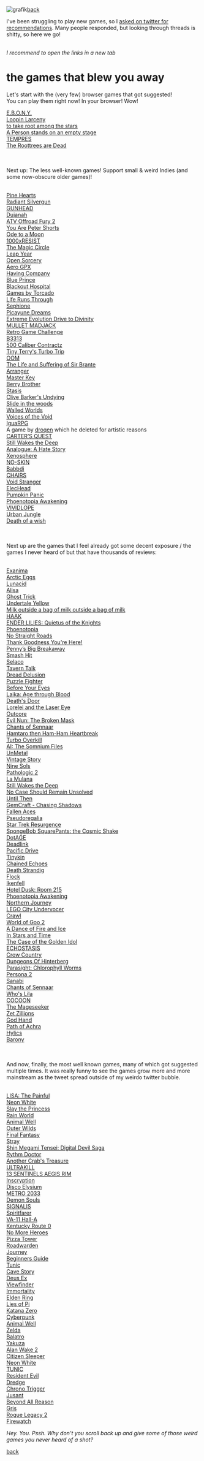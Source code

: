 ![grafik](https://github.com/user-attachments/assets/800416f5-3fb5-45eb-b0e5-04c36588bb80)[back](thinking)

I've been struggling to play new games, so I [asked on twitter for recommendations](https://x.com/wombatstuff/status/1820793547118739853). Many people responded, but looking through threads is shitty, so here we go!<br><br>

*I recommend to open the links in a new tab*<br>

# the games that blew you away

Let's start with the (very few) browser games that got suggested!<br>
You can play them right now! In your browser! Wow!
<br>

[E.B.O.N.Y.](https://ebonyriddle.com/)<br>
[Loopin Larceny](https://bluswimmer.itch.io/looping-larceny)<br>
[to take root among the stars](https://somin.itch.io/to-take-root-among-the-stars)<br>
[A Person stands on an empty stage](https://irene-li.itch.io/a-person-stands-on-an-empty-stage)<br>
[TEMPRES](https://tak.itch.io/tempres)<br>
[The Roottrees are Dead](https://jjohnstongames.itch.io/the-roottrees-are-dead)

<br><br>
Next up: The less well-known games!
Support small & weird Indies (and some now-obscure older games)!
<br><br>

[Pine Hearts](https://store.steampowered.com/app/1781010/Pine_Hearts/)<br>
[Radiant Silvergun](https://store.steampowered.com/app/2450820/Radiant_Silvergun/)<br>
[GUNHEAD](https://store.steampowered.com/app/704000/GUNHEAD/)<br>
[Dujanah](https://store.steampowered.com/app/681240/Dujanah/)<br>
[ATV Offroad Fury 2](https://www.youtube.com/watch?v=_hpBwyXMpA4&list=PLD7B049F3DEC8CB6C)<br>
[You Are Peter Shorts](https://store.steampowered.com/app/2352640/You_are_Peter_Shorts/)<br>
[Ode to a Moon](https://colorfiction.itch.io/odetoamoon)<br>
[1000xRESIST](https://store.steampowered.com/app/1675830/1000xRESIST/)<br>
[The Magic Circle](https://store.steampowered.com/app/323380/The_Magic_Circle/)<br>
[Leap Year](https://store.steampowered.com/app/2951770/Leap_Year/)<br>
[Open Sorcery](https://store.steampowered.com/app/585180/Open_Sorcery/)<br>
[Aero GPX](https://store.steampowered.com/app/2160360/Aero_GPX/)<br>
[Having Company](https://rayfrank.itch.io/having-company)<br>
[Blue Prince](https://store.steampowered.com/app/1569580/Blue_Prince/)<br>
[Blackout Hospital](https://arcadekitten.itch.io/blackout-hospital)<br>
[Games by Torcado](https://torcado.itch.io/)<br>
[Life Runs Through](https://kavehth.itch.io/liferunsthrough)<br>
[Sephione](https://store.steampowered.com/app/1248840/Sephonie/)<br>
[Picayune Dreams](https://store.steampowered.com/app/2088840/Picayune_Dreams/)<br>
[Extreme Evolution Drive to Divinity](https://store.steampowered.com/app/2111360/Extreme_Evolution_Drive_to_Divinity/)<br>
[MULLET MADJACK](https://store.steampowered.com/app/2111190/MULLET_MADJACK/)<br>
[Retro Game Challenge](https://www.youtube.com/watch?v=Yy4g0UtXtR0&list=PLD7B049F3DEC8CB6C)<br>
[B3313](https://www.reddit.com/r/SuperMario64/comments/1awul3o/how_do_i_play_b3313/)<br>
[500 Caliber Contractz](https://bryce-bucher.itch.io/500-caliber-contractz-demo)<br>
[Tiny Terry's Turbo Trip](https://store.steampowered.com/app/2238040/Tiny_Terrys_Turbo_Trip/)<br>
[OOM](https://play.date/games/oom/)<br>
[The Life and Suffering of Sir Brante](https://store.steampowered.com/app/1272160/The_Life_and_Suffering_of_Sir_Brante/)<br>
[Arranger](https://store.steampowered.com/app/2596420/Arranger_A_RolePuzzling_Adventure/)<br>
[Master Key](https://store.steampowered.com/app/1763030/Master_Key/)<br>
[Berry Brother](https://elastiskalinjen.itch.io/berry-brother)<br>
[Stasis](https://store.steampowered.com/app/380150/STASIS/)<br>
[Clive Barker's Undying ](https://www.gog.com/en/game/clive_barkers_undying)<br>
[Slide in the woods](https://jonnys-games.itch.io/slide-in-the-woods)<br>
[Walled Worlds](https://lyrabird.itch.io/walled-worlds)<br>
[Voices of the Void](https://mrdrnose.itch.io/votv)<br>
[IguaRPG](https://store.steampowered.com/app/2365560/IguaRPG/)<br>
A game by [droqen](https://www.droqen.com/) which he deleted for artistic reasons<br>
[CARTER’S QUEST](https://store.steampowered.com/app/2409110/REAL_WEB_LEGENDS_Carters_Quest/)<br>
[Still Wakes the Deep](https://store.steampowered.com/app/1622910/Still_Wakes_the_Deep/)<br>
[Analogue: A Hate Story](https://store.steampowered.com/app/209370/Analogue_A_Hate_Story/)<br>
[Xenosphere](https://nifflas.itch.io/xenosphere)<br>
[NO-SKIN](https://noeye-soft.itch.io/no-skin)<br>
[Babbdi](https://store.steampowered.com/app/2240530/BABBDI/)<br>
[CHAIRS](https://store.steampowered.com/app/2685380/CHAIRS/)<br>
[Void Stranger](https://store.steampowered.com/app/2121980/Void_Stranger/)<br>
[ElecHead](https://store.steampowered.com/app/1456880/ElecHead/)<br>
[Pumpkin Panic](https://bilalaika.itch.io/pumpkin-panic)<br>
[Phoenotopia Awakening](https://store.steampowered.com/app/1436590/Phoenotopia_Awakening/)<br>
[VIVIDLOPE](https://store.steampowered.com/app/2078510/VIVIDLOPE/)<br>
[Urban Jungle](https://store.steampowered.com/app/2744010/Urban_Jungle/)<br>
[Death of a wish](https://store.steampowered.com/app/2302080/Death_of_a_Wish/)<br>

<br><br>
Next up are the games that I feel already got some decent exposure / the games I never heard of but that have thousands of reviews:
<br><br>

[Exanima](https://store.steampowered.com/app/362490/Exanima/)<br>
[Arctic Eggs](https://store.steampowered.com/app/2763670/Arctic_Eggs/)<br>
[Lunacid](https://store.steampowered.com/app/1745510/Lunacid/)<br>
[Alisa](https://store.steampowered.com/app/1335530/Alisa/)<br>
[Ghost Trick](https://store.steampowered.com/app/1967430/Ghost_Trick_Phantom_Detective/)<br>
[Undertale Yellow](https://gamejolt.com/games/UndertaleYellow/136925)<br>
[Milk outside a bag of milk outside a bag of milk](https://store.steampowered.com/app/1604000/Milk_outside_a_bag_of_milk_outside_a_bag_of_milk/)<br>
[HAAK](https://store.steampowered.com/app/1352930/HAAK/)<br>
[ENDER LILIES: Quietus of the Knights](https://store.steampowered.com/app/1369630/ENDER_LILIES_Quietus_of_the_Knights/)<br>
[Phoenotopia](https://store.steampowered.com/app/1436590/Phoenotopia_Awakening/)<br>
[No Straight Roads](https://store.steampowered.com/app/1726190/No_Straight_Roads_Encore_Edition/)<br>
[Thank Goodness You're Here!](https://store.steampowered.com/app/2366980/Thank_Goodness_Youre_Here/)<br>
[Penny’s Big Breakaway](https://store.steampowered.com/app/1955230/Pennys_Big_Breakaway/)<br>
[Smash Hit](https://play.google.com/store/apps/details?id=com.mediocre.smashhit&hl=en)<br>
[Selaco](https://store.steampowered.com/app/1592280/Selaco/)<br>
[Tavern Talk](https://store.steampowered.com/app/2076140/Tavern_Talk/)<br>
[Dread Delusion](https://store.steampowered.com/app/1574240/Dread_Delusion/)<br>
[Puzzle Fighter](https://www.youtube.com/watch?v=_hpBwyXMpA4&list=PLD7B049F3DEC8CB6C)<br>
[Before Your Eyes](https://store.steampowered.com/app/1082430/Before_Your_Eyes/)<br>
[Laika: Age through Blood](https://store.steampowered.com/app/1796220/Laika_Aged_Through_Blood/)<br>
[Death's Door](https://store.steampowered.com/app/894020/Deaths_Door/)<br>
[Lorelei and the Laser Eye](https://store.steampowered.com/app/2008920/Lorelei_and_the_Laser_Eyes/)<br>
[Outcore](https://store.steampowered.com/app/1275670/Outcore_Desktop_Adventure/)<br>
[Evil Nun: The Broken Mask](https://store.steampowered.com/app/1460220/Evil_Nun_The_Broken_Mask/)<br>
[Chants of Sennaar](https://store.steampowered.com/app/1931770/Chants_of_Sennaar/)<br>
[Hamtaro then Ham-Ham Heartbreak](https://www.youtube.com/watch?v=KtJF3dLjVgk&list=PLD7B049F3DEC8CB6C)<br>
[Turbo Overkill](https://store.steampowered.com/app/1328350/Turbo_Overkill/)<br>
[AI: The Somnium Files](https://store.steampowered.com/app/948740/AI_The_Somnium_Files/)<br>
[UnMetal](https://store.steampowered.com/app/1203710/UnMetal/)<br>
[Vintage Story](https://www.vintagestory.at/)<br>
[Nine Sols](https://store.steampowered.com/app/1809540/Nine_Sols/)<br>
[Pathologic 2](https://store.steampowered.com/app/505230/Pathologic_2/)<br>
[La Mulana](https://store.steampowered.com/app/230700/LaMulana/)<br>
[Still Wakes the Deep](https://store.steampowered.com/app/1622910/Still_Wakes_the_Deep/)<br>
[No Case Should Remain Unsolved](https://store.steampowered.com/app/2676840/No_Case_Should_Remain_Unsolved/)<br>
[Until Then](https://store.steampowered.com/app/1574820/Until_Then/)<br>
[GemCraft - Chasing Shadows](https://store.steampowered.com/app/296490/GemCraft__Chasing_Shadows/)<br>
[Fallen Aces](https://store.steampowered.com/app/1411910/Fallen_Aces/)<br>
[Pseudoregalia](https://store.steampowered.com/app/2365810/Pseudoregalia/)<br>
[Star Trek Resurgence](https://store.steampowered.com/app/2653940/Star_Trek_Resurgence/)<br>
[SpongeBob SquarePants: the Cosmic Shake](https://store.steampowered.com/app/1282150/SpongeBob_SquarePants_The_Cosmic_Shake/)<br>
[DotAGE](https://store.steampowered.com/app/638510/dotAGE/)<br>
[Deadlink](https://store.steampowered.com/app/1676130/Deadlink/)<br>
[Pacific Drive](https://store.steampowered.com/app/1458140/Pacific_Drive/)<br>
[Tinykin](https://store.steampowered.com/app/1599020/Tinykin/)<br>
[Chained Echoes](https://store.steampowered.com/app/1229240/Chained_Echoes/)<br>
[Death Strandig](https://store.steampowered.com/app/1850570/DEATH_STRANDING_DIRECTORS_CUT/)<br>
[Flock](https://store.steampowered.com/app/1472930/Flock/)<br>
[Ikenfell](https://store.steampowered.com/app/854940/Ikenfell/)<br>
[Hotel Dusk: Room 215](https://www.youtube.com/watch?v=Yy4g0UtXtR0&list=PLD7B049F3DEC8CB6C)<br>
[Phoenotopia Awakening](https://store.steampowered.com/app/1436590/Phoenotopia_Awakening/)<br>
[Northern Journey](https://store.steampowered.com/app/1639790/Northern_Journey/)<br>
[LEGO City Undervocer](https://store.steampowered.com/app/578330/LEGO_City_Undercover/)<br>
[Crawl](https://store.steampowered.com/app/293780/Crawl/)<br>
[World of Goo 2](https://worldofgoo2.com/)<br>
[A Dance of Fire and Ice](https://store.steampowered.com/app/977950/A_Dance_of_Fire_and_Ice/)<br>
[In Stars and Time](https://store.steampowered.com/app/1677310/In_Stars_And_Time/)<br>
[The Case of the Golden Idol](https://store.steampowered.com/app/1677770/The_Case_of_the_Golden_Idol/)<br>
[ECHOSTASIS](https://store.steampowered.com/app/1558000/ECHOSTASIS/)<br>
[Crow Country](https://store.steampowered.com/app/1996010/Crow_Country/)<br>
[Dungeons Of Hinterberg](https://store.steampowered.com/app/1983260/Dungeons_of_Hinterberg/)<br>
[Parasight: Chlorophyll Worms](https://store.steampowered.com/app/1676970/Parasight_Chlorophyll_worms/)<br>
[Persona 2](https://www.youtube.com/watch?v=KtJF3dLjVgk&list=PLD7B049F3DEC8CB6C&index=11)<br>
[Sanabi](https://store.steampowered.com/app/1562700/SANABI/)<br>
[Chants of Sennaar](https://store.steampowered.com/app/1931770/Chants_of_Sennaar/)<br>
[Who's Lila](https://store.steampowered.com/app/1697700/Whos_Lila/)<br>
[COCOON](https://store.steampowered.com/app/1497440/COCOON/)<br>
[The Mageseeker](https://store.steampowered.com/app/1457080/The_Mageseeker_A_League_of_Legends_Story/)<br>
[Zet Zillions](https://store.steampowered.com/app/2229560/Zet_Zillions/)<br>
[God Hand](https://www.youtube.com/watch?v=Yy4g0UtXtR0&list=PLD7B049F3DEC8CB6C)<br>
[Path of Achra](https://store.steampowered.com/app/2128270/Path_of_Achra/)<br>
[Hylics](https://store.steampowered.com/app/397740/Hylics/)<br>
[Barony](https://store.steampowered.com/app/371970/Barony/)<br>

<br><br>
And now, finally, the most well known games, many of which got suggested multiple times.
It was really funny to see the games grow more and more mainstream as the tweet spread outside of my weirdo twitter bubble.
<br><br>

[LISA: The Painful](https://store.steampowered.com/app/335670/LISA_The_Painful)<br>
[Neon White](https://store.steampowered.com/app/1533420/Neon_White/)<br>
[Slay the Princess](https://store.steampowered.com/app/1989270/Slay_the_Princess/)<br>
[Rain World](https://store.steampowered.com/app/312520/Rain_World/)<br>
[Animal Well](https://store.steampowered.com/app/813230/ANIMAL_WELL/)<br>
[Outer Wilds](https://store.steampowered.com/app/753640/Outer_Wilds/)<br>
[Final Fantasy](https://www.google.com/search?client=firefox-b-d&q=final+fantasy+games)<br>
[Stray](https://store.steampowered.com/app/1332010/Stray/)<br>
[Shin Megami Tensei: Digital Devil Saga](https://www.youtube.com/watch?v=Yy4g0UtXtR0&list=PLD7B049F3DEC8CB6C)<br>
[Rythm Doctor](https://store.steampowered.com/app/774181/Rhythm_Doctor/)<br>
[Another Crab's Treasure](https://store.steampowered.com/app/1887840/Another_Crabs_Treasure)<br>
[ULTRAKILL](https://store.steampowered.com/app/1229490/ULTRAKILL/)<br>
[13 SENTINELS AEGIS RIM](https://www.youtube.com/watch?v=_i6XKeWAf0s&list=PLD7B049F3DEC8CB6C)<br>
[Inscryption](https://store.steampowered.com/app/1092790/Inscryption/)<br>
[Disco Elysium](https://www.youtube.com/watch?v=E6pL0okrwcY)<br>
[METRO 2033](https://store.steampowered.com/app/286690/Metro_2033_Redux/)<br>
[Demon Souls](https://www.youtube.com/watch?v=_hpBwyXMpA4&list=PLD7B049F3DEC8CB6C)<br>
[SIGNALIS](https://store.steampowered.com/app/1262350/SIGNALIS/)<br>
[Spiritfarer](https://store.steampowered.com/app/972660/Spiritfarer_Farewell_Edition/)<br>
[VA-11 Hall-A](https://store.steampowered.com/app/447530/VA11_HallA_Cyberpunk_Bartender_Action/)<br>
[Kentucky Route 0](https://store.steampowered.com/app/231200/Kentucky_Route_Zero_PC_Edition/)<br>
[No More Heroes](https://store.steampowered.com/app/1420290/No_More_Heroes/)<br>
[Pizza Tower](https://store.steampowered.com/app/2231450/Pizza_Tower/)<br>
[Roadwarden](https://store.steampowered.com/app/1155970/Roadwarden/)<br>
[Journey](https://store.steampowered.com/app/638230/Journey/)<br>
[Beginners Guide](https://store.steampowered.com/app/303210/The_Beginners_Guide/)<br>
[Tunic](https://store.steampowered.com/app/553420/TUNIC/)<br>
[Cave Story](https://store.steampowered.com/app/200900/Cave_Story/)<br>
[Deus Ex](https://store.steampowered.com/agecheck/app/6910/)<br>
[Viewfinder](https://store.steampowered.com/app/1382070/Viewfinder/)<br>
[Immortality](https://store.steampowered.com/app/1350200/IMMORTALITY/)<br>
[Elden Ring](https://encrypted-tbn0.gstatic.com/images?q=tbn:ANd9GcRuNZZDpyN9PIuWxOF6a2C819Xhgx5gByx1gA&s)<br>
[Lies of Pi](https://store.steampowered.com/app/1627720/Lies_of_P/)<br>
[Katana Zero](https://store.steampowered.com/app/460950/Katana_ZERO/)<br>
[Cyberpunk](https://encrypted-tbn0.gstatic.com/images?q=tbn:ANd9GcSaCznzrg0qE-Ukkl4igTftvQLsYTcEvV4n1A&s)<br>
[Animal Well](https://store.steampowered.com/app/813230/ANIMAL_WELL/)<br>
[Zelda](https://www.youtube.com/watch?v=tRA7gxgqirg)<br>
[Balatro](https://store.steampowered.com/app/2379780/Balatro/)<br>
[Yakuza](https://store.steampowered.com/bundle/43320/YAKUZA_Complete_Series/)<br>
[Alan Wake 2](https://store.epicgames.com/en-US/p/alan-wake-2)<br>
[Citizen Sleeper](https://store.steampowered.com/app/1578650/Citizen_Sleeper/)<br>
[Neon White](https://store.steampowered.com/app/1533420/Neon_White/)<br>
[TUNIC](https://store.steampowered.com/app/553420/TUNIC/)<br>
[Resident Evil](https://store.steampowered.com/app/304240/Resident_Evil/)<br>
[Dredge](https://store.steampowered.com/search/?term=Dredge)<br>
[Chrono Trigger](https://store.steampowered.com/app/613830/CHRONO_TRIGGER/)<br>
[Jusant](https://store.steampowered.com/app/1977170/Jusant/)<br>
[Beyond All Reason](https://www.beyondallreason.info/)<br>
[Gris](https://store.steampowered.com/app/683320/GRIS/)<br>
[Rogue Legacy 2](https://store.steampowered.com/app/1253920/Rogue_Legacy_2/)<br>
[Firewatch](https://www.youtube.com/watch?v=VGlYxtkZUXI)<br>


*Hey. You. Pssh. Why don't you scroll back up and give some of those weird games you never heard of a shot?*


[back](thinking)




